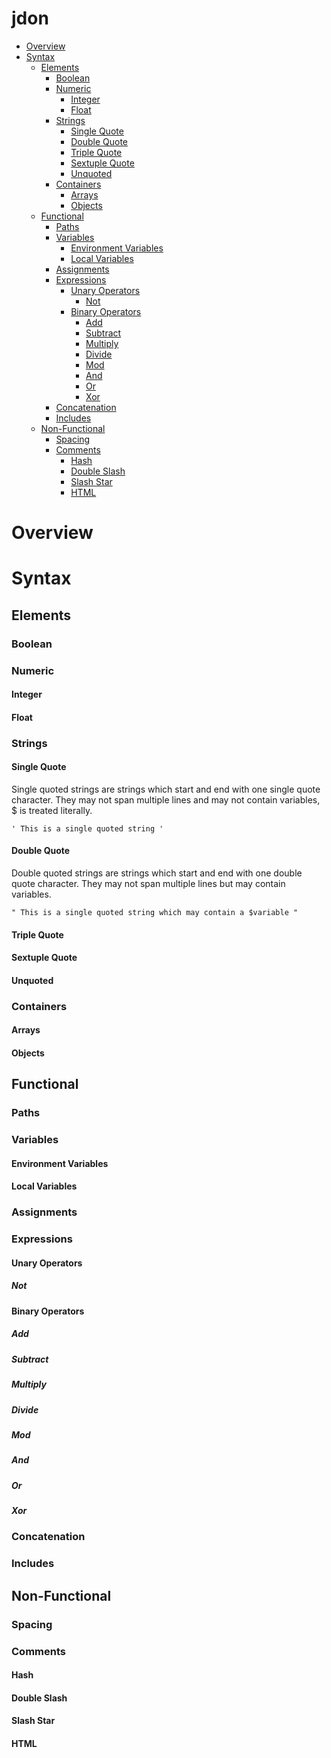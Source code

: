 # jdon
* [Overview](#overview)
* [Syntax](#syntax)
  * [Elements](#elements)
    * [Boolean](#boolean)
    * [Numeric](#numeric)
      * [Integer](#integer)
      * [Float](#float)
    * [Strings](#strings)
      * [Single Quote](#single-quote)
      * [Double Quote](#double-quote)
      * [Triple Quote](#triple-quote)
      * [Sextuple Quote](#sextuple-quote)
      * [Unquoted](#unquoted)
    * [Containers](#containers)
      * [Arrays](#arrays)
      * [Objects](#objects)
  * [Functional](#functional)
    * [Paths](#paths)
    * [Variables](#variables)
      * [Environment Variables](#environment-variables)
      * [Local Variables](#local-variables)
    * [Assignments](#assignments)
    * [Expressions](#expressions)
      * [Unary Operators](#unary-operators)
        * [Not](#not)
      * [Binary Operators](#binary-operators)
        * [Add](#add)
        * [Subtract](#subtract)
        * [Multiply](#multiply)
        * [Divide](#divide)
        * [Mod](#mod)
        * [And](#and)
        * [Or](#or)
        * [Xor](#xor)
    * [Concatenation](#concatenation)
    * [Includes](#includes)
  * [Non-Functional](#non-functional)
    * [Spacing](#spacing)
    * [Comments](#comments)
      * [Hash](#hash)
      * [Double Slash](#doubler-slash)
      * [Slash Star](#slash-star)
      * [HTML](#html)


# Overview

# Syntax

## Elements

### Boolean

### Numeric

#### Integer

#### Float

### Strings

#### Single Quote

Single quoted strings are strings which start and end with one single quote character.  They may not span multiple lines and may not contain variables, $ is treated literally.

```
' This is a single quoted string '
```

#### Double Quote

Double quoted strings are strings which start and end with one double quote character.  They may not span multiple lines but may contain variables.

```
" This is a single quoted string which may contain a $variable "
```

#### Triple Quote

#### Sextuple Quote

#### Unquoted

### Containers

#### Arrays

#### Objects

## Functional

### Paths

### Variables

#### Environment Variables

#### Local Variables

### Assignments

### Expressions

#### Unary Operators

##### Not

#### Binary Operators

##### Add

##### Subtract

##### Multiply

##### Divide

##### Mod

##### And

##### Or

##### Xor

### Concatenation

### Includes

## Non-Functional

### Spacing

### Comments

#### Hash

#### Double Slash

#### Slash Star

#### HTML
